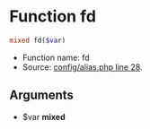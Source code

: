 Function fd
===========================





```php
mixed fd($var)
```

* Function name: fd
* Source: [config/alias.php line 28](https://github.com/PrestaShop/PrestaShop/blob/1.5.0.9/config/alias.php#L28).

Arguments
---------

* $var **mixed**


